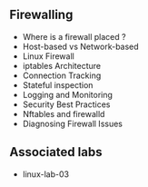 ## Firewalling 

- Where is a firewall placed ?
- Host-based vs Network-based
- Linux Firewall
- iptables Architecture
-  Connection Tracking
- Stateful inspection
- Logging and Monitoring
- Security Best Practices
- Nftables and firewalld 
- Diagnosing Firewall Issues

## Associated labs 

- linux-lab-03

